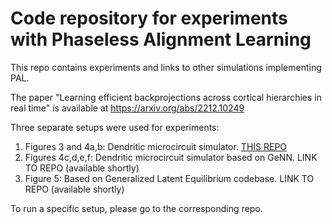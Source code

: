 # Code repository for experiments with Phaseless Alignment Learning

This repo contains experiments and links to other simulations implementing PAL.

The paper "Learning efficient backprojections across cortical hierarchies in real time" is available at https://arxiv.org/abs/2212.10249

Three separate setups were used for experiments:

1) Figures 3 and 4a,b: Dendritic microcircuit simulator. [THIS REPO](https://github.com/kma-code/Pseudo-backprop-Lab/tree/master/PAL%20MC)
2) Figures 4c,d,e,f: Dendritic microcircuit simulator based on GeNN. LINK TO REPO (available shortly)
3) Figure 5: Based on Generalized Latent Equilibrium codebase. LINK TO REPO (available shortly)

To run a specific setup, please go to the corresponding repo.
